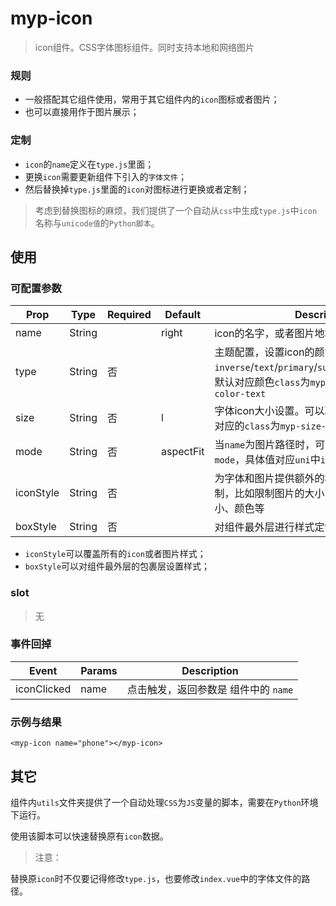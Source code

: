 # myp-icon

> icon组件。CSS字体图标组件。同时支持本地和网络图片

### 规则

- 一般搭配其它组件使用，常用于其它组件内的`icon`图标或者图片；
- 也可以直接用作于图片展示；

### 定制

- `icon`的`name`定义在`type.js`里面；
- 更换`icon`需要更新组件下引入的`字体文件`；
- 然后替换掉`type.js`里面的`icon`对图标进行更换或者定制；

> 考虑到替换图标的麻烦，我们提供了一个自动从`css`中生成`type.js`中`icon`名称与`unicode值`的`Python脚本`。

## 使用

### 可配置参数

| Prop      | Type   | Required  | Default   | Description  |
|-------------|------------|--------|--------|-----|
| name | String |  | right | icon的名字，或者图片地址。图片会自动识别 |
| type | String | 否 | | 主题配置，设置icon的颜色。可以取`inverse`/`text`/`primary`/`success`/`warning`/`error`。默认对应颜色`class`为`myp-color-`，也是`myp-color-text` |
| size | String | 否 | l | 字体icon大小设置。可以取`ss`/`s`/`base`/`l`/`ll`。默认对应的`class`为`myp-size-l` |
| mode | String | 否 | aspectFit | 当`name`为图片路径时，可以为图片设置显示的`mode`，具体值对应`uni`中`image`组件的`mode` |
| iconStyle | String | 否 | | 为字体和图片提供额外的样式，更加灵活的定制，比如限制图片的大小，或者更改icon的大小、颜色等 |
| boxStyle | String | 否 | | 对组件最外层进行样式定制 |

- `iconStyle`可以覆盖所有的`icon`或者图片样式；
- `boxStyle`可以对组件最外层的包裹层设置样式；

### slot
> 无

### 事件回掉
| Event     | Params   | Description  |
|--------|--------|-----|
| iconClicked | name | 点击触发，返回参数是 组件中的 `name` |

### 示例与结果

```
<myp-icon name="phone"></myp-icon>
```

## 其它
组件内`utils`文件夹提供了一个自动处理`CSS`为`JS`变量的脚本，需要在`Python`环境下运行。

使用该脚本可以快速替换原有`icon`数据。

> 注意：

替换原`icon`时不仅要记得修改`type.js`，也要修改`index.vue`中的字体文件的路径。
